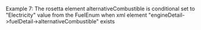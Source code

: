 Example 7:
The rosetta element alternativeCombustible is conditional set to "Electricity" value from the FuelEnum when xml element "engineDetail->fuelDetail->alternativeCombustible" exists